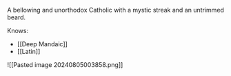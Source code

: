 A bellowing and unorthodox Catholic with a mystic streak and an untrimmed beard.

Knows:
- [[Deep Mandaic]]
- [[Latin]]

![[Pasted image 20240805003858.png]]